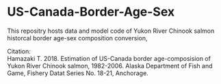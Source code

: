 # US-Canada-Border-Age-Sex

This repositry hosts data and model code of Yukon River Chinook salmon historcal border age-sex composition conversion,


Citation:  
Hamazaki T.  2018.  Estimation of US-Canada border age-composision of Yukon River Chinook salmon, 1982-2006.   Alaska Department of Fish and Game, Fishery Datat Series No. 18-21, Anchorage. 

